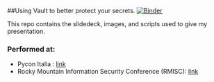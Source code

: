 ##Using Vault to better protect your secrets.
[![Binder](https://mybinder.org/badge_logo.svg)](https://mybinder.org/v2/gh/btv/vault_presentation/master?filepath=Vault.ipynb)

This repo contains the slidedeck, images, and scripts used to give my presentation.

### Performed at:
- Pycon Italia : [link](https://www.pycon.it/conference/talks/using-vault-to-better-protect-your-secrets) 
- Rocky Mountain Information Security Conference (RMISC): [link](https://iplanit.swoogo.com/RMISC2019/session/129426/f4.-using-vault-to-better-protect-your-secrets) 